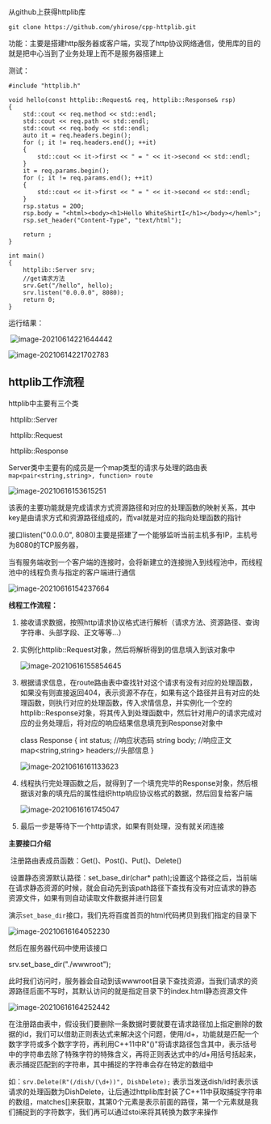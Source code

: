从github上获得httplib库

`git clone https://github.com/yhirose/cpp-httplib.git`

功能：主要是搭建http服务器或客户端，实现了http协议网络通信，使用库的目的就是把中心当到了业务处理上而不是服务器搭建上

测试：

	#include "httplib.h"
	
	void hello(const httplib::Request& req, httplib::Response& rsp)
	{
		std::cout << req.method << std::endl;	
		std::cout << req.path << std::endl;	
		std::cout << req.body << std::endl;	
		auto it = req.headers.begin();
		for (; it != req.headers.end(); ++it)
		{
			std::cout << it->first << " = " << it->second << std::endl;
		}
		it = req.params.begin();
		for (; it != req.params.end(); ++it)
		{
			std::cout << it->first << " = " << it->second << std::endl;
		}
	    rsp.status = 200;
	    rsp.body = "<html><body><h1>Hello WhiteShirtI</h1></body></heml>";
	    rsp.set_header("Content-Type", "text/html");
	
	    return ;
	}
	
	int main()
	{
		httplib::Server srv;
		//get请求方法
		srv.Get("/hello", hello);
		srv.listen("0.0.0.0", 8080);
		return 0;
	}
运行结果：

​	![image-20210614221644442](C:\Users\45431\AppData\Roaming\Typora\typora-user-images\image-20210614221644442.png)

![image-20210614221702783](C:\Users\45431\AppData\Roaming\Typora\typora-user-images\image-20210614221702783.png)

## httplib工作流程

httplib中主要有三个类

​	httplib::Server

​	httplib::Request

​	httplib::Response

Server类中主要有的成员是一个map类型的请求与处理的路由表`map<pair<string,string>, function> route`

![image-20210616153615251](C:\Users\45431\AppData\Roaming\Typora\typora-user-images\image-20210616153615251.png)

该表的主要功能就是完成请求方式资源路径和对应的处理函数的映射关系，其中key是由请求方式和资源路径组成的，而val就是对应的指向处理函数的指针

接口listen("0.0.0.0", 8080)主要是搭建了一个能够监听当前主机多有IP，主机号为8080的TCP服务器，



当有服务端收到一个客户端的连接时，会将新建立的连接抛入到线程池中，而线程池中的线程负责与指定的客户端进行通信

![image-20210616154237664](C:\Users\45431\AppData\Roaming\Typora\typora-user-images\image-20210616154237664.png)

**线程工作流程：**

 1. 接收请求数据，按照http请求协议格式进行解析（请求方法、资源路径、查询字符串、头部字段、正文等等...）

 2. 实例化httplib::Request对象，然后将解析得到的信息填入到该对象中

    ![image-20210616155854645](C:\Users\45431\AppData\Roaming\Typora\typora-user-images\image-20210616155854645.png)

    

3. 根据请求信息，在route路由表中查找针对这个请求有没有对应的处理函数，如果没有则直接返回404，表示资源不存在，如果有这个路径并且有对应的处理函数，则执行对应的处理函数，传入求情信息，并实例化一个空的httplib::Response对象，将其传入到处理函数中，然后针对用户的请求完成对应的业务处理后，将对应的响应结果信息填充到Response对象中

   class Response
   {
       int status; //响应状态码
       string body; //响应正文
       map<string,string> headers;//头部信息
   }

   ![image-20210616161133623](C:\Users\45431\AppData\Roaming\Typora\typora-user-images\image-20210616161133623.png)

4. 线程执行完处理函数之后，就得到了一个填充完毕的Response对象，然后根据该对象的填充后的属性组织http响应协议格式的数据，然后回复给客户端

   ![image-20210616161745047](C:\Users\45431\AppData\Roaming\Typora\typora-user-images\image-20210616161745047.png)

5. 最后一步是等待下一个http请求，如果有则处理，没有就关闭连接

**主要接口介绍**

​	注册路由表成员函数：Get()、Post()、Put()、Delete()

​	设置静态资源默认路径：set_base_dir(char* path);设置这个路径之后，当前端在请求静态资源的时候，就会自动先到该path路径下查找有没有对应请求的静态资源文件，如果有则自动读取文件数据并进行回复

演示`set_base_dir`接口，我们先将百度首页的html代码拷贝到我们指定的目录下

![image-20210616164052230](C:\Users\45431\AppData\Roaming\Typora\typora-user-images\image-20210616164052230.png)

然后在服务器代码中使用该接口

srv.set_base_dir("./wwwroot");

此时我们访问时，服务器会自动到该wwwroot目录下查找资源，当我们请求的资源路径后面不写时，其默认访问的就是指定目录下的index.html静态资源文件

![image-20210616164252442](C:\Users\45431\AppData\Roaming\Typora\typora-user-images\image-20210616164252442.png)

在注册路由表中，假设我们要删除一条数据时要就要在请求路径加上指定删除的数据的id，我们可以借助正则表达式来解决这个问题，使用/d+，功能就是匹配一个数字字符或多个数字字符，再利用C++11中R"()"将请求路径包含其中，表示括号中的字符串去除了特殊字符的特殊含义，再将正则表达式中的/d+用括号括起来，表示捕捉匹配到的字符串，其中捕捉的字符串会存在特定的数组中

如：`srv.Delete(R"(/dish/(\d+))", DishDelete);` 表示当发送dish/id时表示该请求的处理函数为DishDelete，让后通过httplib库封装了C++11中获取捕捉字符串的数组，matches[]来获取，其第0个元素是表示前面的路径，第一个元素就是我们捕捉到的字符数字，我们再可以通过stoi来将其转换为数字来操作

